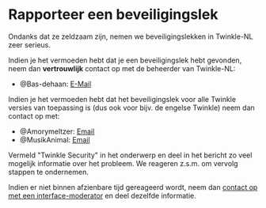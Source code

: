 # Rapporteer een beveiligingslek

Ondanks dat ze zeldzaam zijn, nemen we beveiligingslekken in Twinkle-NL zeer serieus.

Indien je het vermoeden hebt dat je een beveiligingslek hebt gevonden, neem dan **vertrouwlijk** contact op met de beheerder van Twinkle-NL:

* @Bas-dehaan: [E-Mail](https://nl.wikipedia.org/wiki/Speciaal:EmailUser/Bas_dehaan)

Indien je het vermoeden hebt dat het beveiligingslek voor alle Twinkle versies van toepassing is (dus ook voor bijv. de engelse Twinkle) neem dan contact op met:

* @Amorymeltzer: [Email](https://en.wikipedia.org/wiki/Special:EmailUser/Amorymeltzer)
* @MusikAnimal: [Email](https://en.wikipedia.org/wiki/Special:EmailUser/MusikAnimal)

Vermeld "Twinkle Security" in het onderwerp en deel in het bericht zo veel mogelijk informatie over het probleem.  We reageren z.s.m. om vervolg stappen te ondernemen.

Indien er niet binnen afzienbare tijd gereageerd wordt, neem dan [contact op met een interface-moderator](https://nl.wikipedia.org/wiki/Speciaal:ActiveUsers?groups=interface-admin&excludegroups=bot) en deel dezelfde informatie.
